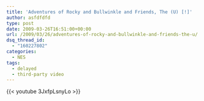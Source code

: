 ```yaml
---
title: 'Adventures of Rocky and Bullwinkle and Friends, The (U) [!]'
author: asfdfdfd
type: post
date: 2009-03-26T16:51:00+00:00
url: /2009/03/26/adventures-of-rocky-and-bullwinkle-and-friends-the-u/
dsq_thread_id:
  - "160227802"
categories:
  - NES
tags:
  - delayed
  - third-party video
---
```


{{< youtube 3JxfpLsnyLo >}}